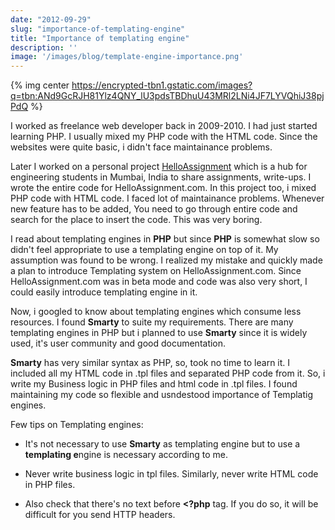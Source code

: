 ```yaml
---
date: "2012-09-29"
slug: "importance-of-templating-engine"
title: "Importance of templating engine"
description: ''
image: '/images/blog/template-engine-importance.png'
---
```


{% img center https://encrypted-tbn1.gstatic.com/images?q=tbn:ANd9GcRJH81Ylz4QNY_lU3pdsTBDhuU43MRl2LNi4JF7LYVQhiJ38pjPdQ %}

I worked as freelance web developer back in 2009-2010. I had just started learning PHP. I usually mixed my PHP code with the HTML code. Since the websites were quite basic, i didn't face maintainance problems.

Later I worked on a personal project [HelloAssignment](http://helloassignment.com) which<!-- more --> is a hub for engineering students in Mumbai, India to share assignments, write-ups. I wrote the entire code for HelloAssignment.com. In this project too, i mixed PHP code with HTML code. I faced lot of maintainance problems. Whenever new feature has to be added, You need to go through entire code and search for the place to insert the code. This was very boring.

I read about templating engines in **PHP** but since **PHP** is somewhat slow so didn't feel appropriate to use a templating engine on top of it. My assumption was found to be wrong. I realized my mistake and quickly made a plan to introduce Templating system on HelloAssignment.com. Since HelloAssignment.com was in beta mode and code was also very short, I could easily introduce templating engine in it.

Now, i googled to know about templating engines which consume less resources. I found **Smarty** to suite my requirements. There are many templating engines in PHP but i planned to use **Smarty** since it is widely used, it's user community and good documentation.

**Smarty** has very similar syntax as PHP, so, took no time to learn it. I included all my HTML code in .tpl files and separated PHP code from it. So, i write my Business logic in PHP files and html code in .tpl files. I found maintaining my code so flexible and usndestood importance of Templatig engines.

Few tips on Templating engines:



	
  * It's not necessary to use **Smarty** as templating engine but to use a **templating e**ngine is necessary according to me.

	
  * Never write business logic in tpl files. Similarly, never write HTML code in PHP files.

	
  * Also check that there's no text before **<?php** tag. If you do so, it will be difficult for you send HTTP headers.






